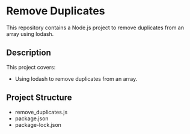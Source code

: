 # Remove Duplicates

This repository contains a Node.js project to remove duplicates from an array using lodash.

## Description

This project covers:
- Using lodash to remove duplicates from an array.

## Project Structure

- remove_duplicates.js
- package.json
- package-lock.json

